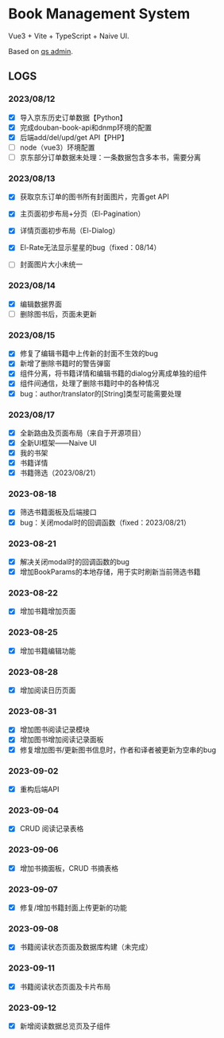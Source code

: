 # Book Management System

Vue3 + Vite + TypeScript + Naive UI.

Based on [qs admin](https://github.com/zclzone/qs-admin).

## LOGS

### 2023/08/12

- [x] 导入京东历史订单数据【Python】
- [x] 完成douban-book-api和dnmp环境的配置
- [x] 后端add/del/upd/get API【PHP】
- [ ] node（vue3）环境配置
- [ ] 京东部分订单数据未处理：一条数据包含多本书，需要分离

### 2023/08/13

- [x] 获取京东订单的图书所有封面图片，完善get API

- [x] 主页面初步布局+分页（El-Pagination）
- [x] 详情页面初步布局（El-Dialog）
- [x] El-Rate无法显示星星的bug（fixed：08/14）
- [ ] 封面图片大小未统一

### 2023/08/14

- [x] 编辑数据界面
- [ ] 删除图书后，页面未更新

### 2023/08/15

- [x] 修复了编辑书籍中上传新的封面不生效的bug
- [x] 新增了删除书籍时的警告弹窗
- [x] 组件分离，将书籍详情和编辑书籍的dialog分离成单独的组件
- [x] 组件间通信，处理了删除书籍时中的各种情况
- [x] bug：author/translator的[String]类型可能需要处理

### 2023/08/17

- [x] 全新路由及页面布局（来自于开源项目）
- [x] 全新UI框架——Naive UI
- [x] 我的书架
- [x] 书籍详情
- [x] 书籍筛选（2023/08/21）

### 2023-08-18

- [x] 筛选书籍面板及后端接口
- [x] bug：关闭modal时的回调函数（fixed：2023/08/21）

### 2023-08-21

- [x] 解决关闭modal时的回调函数的bug
- [x] 增加BookParams的本地存储，用于实时刷新当前筛选书籍

### 2023-08-22

- [x] 增加书籍增加页面

### 2023-08-25

- [x] 增加书籍编辑功能

### 2023-08-28

- [x] 增加阅读日历页面

### 2023-08-31

- [x] 增加图书阅读记录模块
- [x] 增加图书增加阅读记录面板
- [x] 修复增加图书/更新图书信息时，作者和译者被更新为空串的bug

### 2023-09-02

- [x] 重构后端API

### 2023-09-04

- [x] CRUD 阅读记录表格

### 2023-09-06

- [x] 增加书摘面板，CRUD 书摘表格

### 2023-09-07

- [x] 修复/增加书籍封面上传更新的功能

### 2023-09-08

- [x] 书籍阅读状态页面及数据库构建（未完成）

### 2023-09-11

- [x] 书籍阅读状态页面及卡片布局

### 2023-09-12

- [x] 新增阅读数据总览页及子组件
